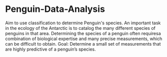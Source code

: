 # Penguin-Data-Analysis
Aim to use classification to determine Penguin's species.
An important task in the ecology of the Antarctic is to catalog the many different species of penguins in that area. Determining the species of a penguin often requiresa combination of biological expertise and many precise measurements, which can be difficult to obtain.
Goal: Determine a small set of measurements that are highly predictive of a penguin’s species.
